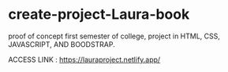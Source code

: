# create-project-Laura-book

proof of concept first semester of college, project in HTML, CSS, JAVASCRIPT, AND BOODSTRAP. 

ACCESS LINK : https://lauraproject.netlify.app/
